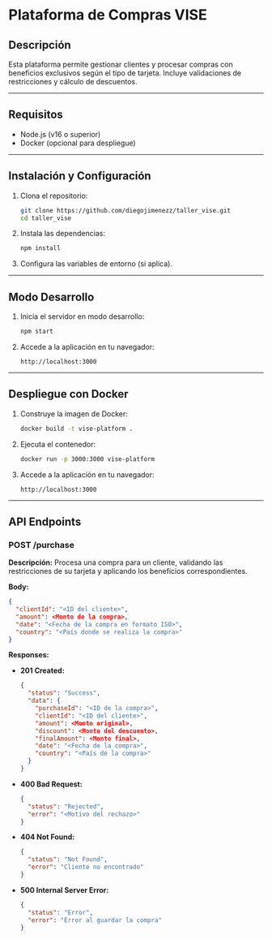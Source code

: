 # Plataforma de Compras VISE

## Descripción
Esta plataforma permite gestionar clientes y procesar compras con beneficios exclusivos según el tipo de tarjeta. Incluye validaciones de restricciones y cálculo de descuentos.

---

## Requisitos
- Node.js (v16 o superior)
- Docker (opcional para despliegue)

---

## Instalación y Configuración

1. Clona el repositorio:
   ```bash
   git clone https://github.com/diegojimenezz/taller_vise.git
   cd taller_vise
   ```

2. Instala las dependencias:
   ```bash
   npm install
   ```

3. Configura las variables de entorno (si aplica).

---

## Modo Desarrollo

1. Inicia el servidor en modo desarrollo:
   ```bash
   npm start
   ```

2. Accede a la aplicación en tu navegador:
   ```
   http://localhost:3000
   ```

---

## Despliegue con Docker

1. Construye la imagen de Docker:
   ```bash
   docker build -t vise-platform .
   ```

2. Ejecuta el contenedor:
   ```bash
   docker run -p 3000:3000 vise-platform
   ```

3. Accede a la aplicación en tu navegador:
   ```
   http://localhost:3000
   ```

---

## API Endpoints

### POST /purchase

**Descripción:**
Procesa una compra para un cliente, validando las restricciones de su tarjeta y aplicando los beneficios correspondientes.

**Body:**
```json
{
  "clientId": "<ID del cliente>",
  "amount": <Monto de la compra>,
  "date": "<Fecha de la compra en formato ISO>",
  "country": "<País donde se realiza la compra>"
}
```

**Responses:**
- **201 Created:**
  ```json
  {
    "status": "Success",
    "data": {
      "purchaseId": "<ID de la compra>",
      "clientId": "<ID del cliente>",
      "amount": <Monto original>,
      "discount": <Monto del descuento>,
      "finalAmount": <Monto final>,
      "date": "<Fecha de la compra>",
      "country": "<País de la compra>"
    }
  }
  ```
- **400 Bad Request:**
  ```json
  {
    "status": "Rejected",
    "error": "<Motivo del rechazo>"
  }
  ```
- **404 Not Found:**
  ```json
  {
    "status": "Not Found",
    "error": "Cliente no encontrado"
  }
  ```
- **500 Internal Server Error:**
  ```json
  {
    "status": "Error",
    "error": "Error al guardar la compra"
  }
  ```